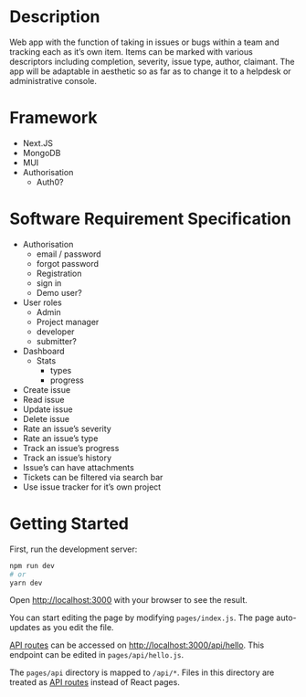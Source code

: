 # Description

Web app with the function of taking in issues or bugs within a team and tracking each as it’s own item. Items can be marked with various descriptors including completion, severity, issue type, author, claimant. The app will be adaptable in aesthetic so as far as to change it to a helpdesk or administrative console.

# Framework

- Next.JS
- MongoDB
- MUI
- Authorisation
  - Auth0?

# Software Requirement Specification

- Authorisation
  - email / password
  - forgot password
  - Registration
  - sign in
  - Demo user?
- User roles
  - Admin
  - Project manager
  - developer
  - submitter?
- Dashboard
  - Stats
    - types
    - progress
- Create issue
- Read issue
- Update issue
- Delete issue
- Rate an issue’s severity
- Rate an issue’s type
- Track an issue’s progress
- Track an issue’s history
- Issue’s can have attachments
- Tickets can be filtered via search bar
- Use issue tracker for it’s own project

# Getting Started

First, run the development server:

```bash
npm run dev
# or
yarn dev
```

Open [http://localhost:3000](http://localhost:3000) with your browser to see the result.

You can start editing the page by modifying `pages/index.js`. The page auto-updates as you edit the file.

[API routes](https://nextjs.org/docs/api-routes/introduction) can be accessed on [http://localhost:3000/api/hello](http://localhost:3000/api/hello). This endpoint can be edited in `pages/api/hello.js`.

The `pages/api` directory is mapped to `/api/*`. Files in this directory are treated as [API routes](https://nextjs.org/docs/api-routes/introduction) instead of React pages.
